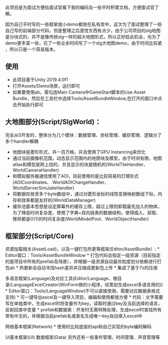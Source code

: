 此项目是为面试方便给面试官看下我的编码及一些平时积累文档，方便面试官了解。

因为自己平时写的一些框架或小demo都放在私有库中，这次为了面试整理了一些自己写的前端部分代码，但是整理之后感觉东西有点少，由于公司项目的slg地图是分块式的，并不是像传统slg一样的超大地图形式，所以正好趁此机会，也为了demo更丰富一些，花了一些业余时间写了一个slg大地图demo，由于时间比较紧 ，所以只是一个简易版本。

## 使用
* 此项目基于Unity 2019.4.0f1
* 打开Assets/Demo场景，运行即可
* 如果要使用ab，需勾选Main Camera中GameStart脚本的Use Asset Bundle，然后在工具栏中选择Tools/AssetBundleWindow,在打开的窗口中点击开始执行即可

## 大地图部分(Script/SlgWorld)：
完全从0开发的，整体分为几个模块：数据管理、坐标管理、缓存管理、逻辑分了多个handler解耦
* 地图块是菱形形式，共一百万格，并且使用了GPU Instancing来优化
* 通过当前摄像机范围，动态显示范围内的地图块及模型，由于时间有限，地图atlas和模型是网上找的，并且显示的块是随机的(WorldTileHandler、WorldCameraHandler)
* 和模拟服务器通信使用了AOI，目前使用的是比较简易的灯塔形式(AOICoordinates、 WorldAOIChangeHandler、WorldServerSimulateHandler)
* 将数据存放至多个byte数组中，通过对菱形坐标的线性变换映射数组下标，内存和效率都是友好的(WorldDataManager)
* 缓存池基本思想是设定屏幕外的缓存上限，超过上限则卸载最先加入的物体，为了降低时间复杂度，使用了字典+双向链表的数据结构，使得插入、获取、移除都是O(1)的时间复杂度(WorldModelPool、WorldObjectHandler)

## 框架部分(Script/Core)
资源加载相关(AssetLoad)，以及一键打包热更等框架(Editor/AssetBundle）:
	* Editor窗口：Tools/AssetBundleWindow
	* 打包代码会指定一级资源（目前指定的是项目中所有的prefab及场景），并根据一级资源自动最优粒度划分依赖进行打包ab
	* 热更新会自动寻找hash差异并压缩成更新包上传
	* 集成了基于7z的压缩

多语言框架(Language)及对应工具(Editor/Language、根目录/LanguageExcelCreator(WinForm做的小程序，给策划生成excel多语言用的))
	* Editor窗口：Tools/LanguageWindow(不可以直接使用，需要对应数据表格式支持)
	* 可一键导出excel及一键导入项目，编辑和使用都很方便
	* 代码：文字需要写在单独类中，生成excel时将变量作为key，读取时通过key及当前选择的语言，反射回类中变量
	* prefab和数据表：开发时无需特殊处理，生成excel时查找所有带有中文的，并根据当前prefab名或表名生成唯一key自动填入excel中

网络基本框架(Network)
	* 使用的比较底层的api和自己实现的byte编码解码

UI基本框架(UI)
数据框架(Data)
另外还有一些事件管理、时间管理、声音管理等



